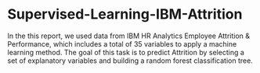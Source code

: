 # Supervised-Learning-IBM-Attrition
In the this report, we used data from IBM HR Analytics Employee Attrition &amp; Performance, which includes a total of 35 variables to apply a machine learning method. The goal of this task is to predict Attrition by selecting a set of explanatory variables and building a random forest classification tree.
